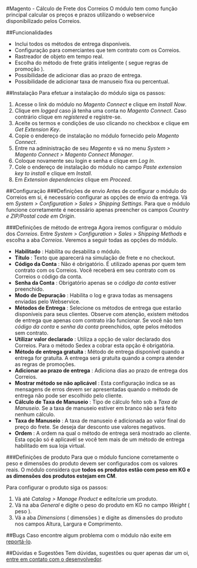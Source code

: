 #Magento - Cálculo de Frete dos Correios
O módulo tem como função principal calcular os preços e prazos utilizando o webservice disponibilizado pelos Correios.

##Funcionalidades
* Inclui todos os métodos de entrega disponíveis.
* Configuração para comerciantes que tem contrato com os Correios.
* Rastreador de objeto em tempo real.
* Escolha do método de frete grátis inteligente ( segue regras de promoção ).
* Possibilidade de adicionar dias ao prazo de entrega.
* Possibilidade de adicionar taxa de manuseio fixa ou percentual.

##Instalação
Para efetuar a instalação do módulo siga os passos:

1. Acesse o link do módulo no *Magento Connect* e clique em *Install Now*.
2. Clique em *logged* caso já tenha uma conta no *Magento Connect*. Caso contrário clique em *registered* e registre-se.
3. Aceite os termos e condições de uso clicando no checkbox e clique em *Get Extension Key*. 
4. Copie o endereço de instalação no módulo fornecido pelo *Magento Connect*.
5. Entre na administração de seu *Magento* e vá no menu *System > Magento Connect > Magento Connect Manager*. 
6. Coloque novamente seu login e senha e clique em *Log In*. 
7. Cole o endereço de instalação do módulo no campo *Paste extension key to install* e clique em *Install*.
8. Em *Extension dependencies* clique em *Proceed*.

##Configuração
###Definições de envio
Antes de configurar o módulo do Correios em si, é necessário configurar as opções de envio da entrega. Vá em *System > Configuration > Sales > Shipping Settings*. Para que o módulo funcione corretamente é necessário apenas preencher os campos *Country e ZIP/Postal code em Origin*.

###Definições de método de entrega
Agora iremos configurar o módulo dos *Correios*. Entre *System > Configuration > Sales > Shipping Methods* e escolha a aba *Correios*. Veremos a seguir todas as opções do módulo.

+ **Habilitado** : Habilita ou desabilita o módulo.
+ **Título** : Texto que aparecerá na simulação de frete e no checkout.
+ **Código da Conta** : Não é obrigatório. É utilizado apenas por quem tem contrato com os Correios. Você receberá em seu contrato com os Correios o código da conta.
+ **Senha da Conta** : Obrigatório apenas se o *código da conta* estiver preenchido.
+ **Modo de Depuração** : Habilita o log e grava todas as mensagens enviadas pelo Webservice.
+ **Métodos de Entrega** : Selecione os métodos de entrega que estarão disponíveis para seus clientes. Observe com atenção, existem métodos de entrega que apenas com contrato irão funcionar. Se você não tem *código da conta* e *senha da conta* preenchidos, opte pelos métodos sem contrato.
+ **Utilizar valor declarado** : Utiliza a opção de valor declarado dos Correios. Para o método Sedex a cobrar esta opção é obrigatória.
+ **Método de entrega gratuíta** : Método de entrega disponível quando a entrega for gratuíta. A entrega será gratuíta quando a compra atender as regras de promoções.
+ **Adicionar ao prazo de entrega** : Adiciona dias ao prazo de entrega dos Correios.
+ **Mostrar método se não aplicável** : Esta configuração indica se as mensagens de erros devem ser apresentadas quando o método de entrega não pode ser escolhido pelo cliente.
+ **Cálculo de Taxa de Manuseio** : Tipo de cálculo feito sob a *Taxa de Manuseio*. Se a taxa de manuseio estiver em branco não será feito nenhum cálculo.
+ **Taxa de Manuseio** : A taxa de manuseio é adicionada ao valor final do preço do frete. Se deseja dar desconto use valores negativos. 
+ **Ordem** : A ordem na qual o método de entrega será mostrado ao cliente. Esta opção só é aplicavél se você tem mais de um método de entrega habilitado em sua loja virtual.

###Definições de produto
Para que o módulo funcione corretamente o peso e dimensões do produto devem ser configurados com os valores reais. O módulo considera que **todos os produtos estão com peso em KG e as dimensões dos produtos estejam em CM**.

Para configurar o produto siga os passos:

1. Vá até *Catalog > Manage Product* e edite/crie um produto. 
2. Vá na aba *General* e digite o peso do produto em KG no campo *Weight* ( peso ).
3. Vá a aba *Dimensions* ( dimensões ) e digite as dimensões do produto nos campos Altura, Largura e Comprimento. 

##Bugs
Caso encontre algum problema com o módulo não exite em [reportá-lo](https://github.com/willstorm/correios/issues).

##Dúvidas e Sugestões
Tem dúvidas, sugestões ou quer apenas dar um oi, [entre em contato com o desenvolvedor](mailto:williancordeirodesouza@gmail.com).
